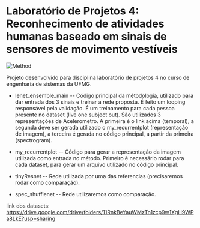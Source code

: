 # Laboratório de Projetos 4: Reconhecimento de atividades humanas baseado em sinais de sensores de movimento vestíveis

![Method](https://github.com/jesimonbarreto/Sensors_lab4/blob/main/method.png?raw=true)



Projeto desenvolvido para disciplina laboratório de projetos 4 no curso de engenharia de sistemas da UFMG.

- lenet_ensemble_main -- Código principal da métodologia, utilizado para dar entrada dos 3 sinais e treinar a rede proposta. É feito um looping responsável pela validação. É um treinamento para cada pessoa presente no dataset (live one subject out).
São utilizados 3 representações de Acelerometro. A primeira é o link acima (temporal), a segunda deve ser gerada utilizado o my_recurrentplot (representação de imagem), a terceira é gerada no código principal, a partir da primeira (spectrogram).

- my_recurrentplot -- Código para gerar a representação da imagem utilizada como entrada no método. Primeiro é necessário rodar para cada dataset, para gerar um arquivo utilizado no código principal.

- tinyResnet -- Rede utilizada por uma das referencias (precisaremos rodar como comparação).

- spec_shufflenet -- Rede utilizaremos como comparação.


link dos datasets: https://drive.google.com/drive/folders/11RnkBeYauWMzTn1zcp9w1XgH9WPa8LkE?usp=sharing

